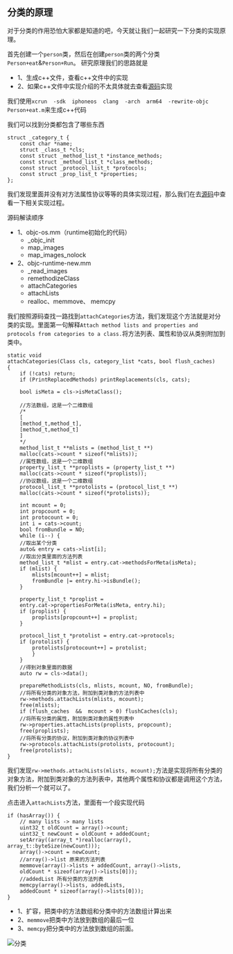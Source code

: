 ## 分类的原理

对于分类的作用恐怕大家都是知道的吧，今天就让我们一起研究一下分类的实现原理。

首先创建一个`person`类，然后在创建`person`类的两个分类`Person+eat`&`Person+Run`。
研究原理我们的思路就是
- 1、生成c++文件，查看c++文件中的实现
- 2、如果c++文件中实现介绍的不太具体就去查看[源码](https://opensource.apple.com/source/objc4/)实现

我们使用`xcrun  -sdk  iphoneos  clang  -arch  arm64  -rewrite-objc Person+eat.m`来生成c++代码

我们可以找到分类都包含了哪些东西
```
struct _category_t {
	const char *name;
	struct _class_t *cls;
	const struct _method_list_t *instance_methods;
	const struct _method_list_t *class_methods;
	const struct _protocol_list_t *protocols;
	const struct _prop_list_t *properties;
};
```
我们发现里面并没有对方法属性协议等等的具体实现过程，那么我们在去[源码](https://opensource.apple.com/source/objc4/)中查看一下相关实现过程。

源码解读顺序
- 1、objc-os.mm（runtime初始化的代码）
    - _objc_init
    - map_images
    - map_images_nolock
- 2、objc-runtime-new.mm
    - _read_images
    - remethodizeClass
    - attachCategories
    - attachLists
    - realloc、memmove、 memcpy


我们按照源码查找一路找到`attachCategories`方法，我们发现这个方法就是对分类的实现。里面第一句解释`Attach method lists and properties and protocols from categories to a class.`将方法列表、属性和协议从类别附加到类中。

```
static void 
attachCategories(Class cls, category_list *cats, bool flush_caches)
{
	if (!cats) return;
	if (PrintReplacedMethods) printReplacements(cls, cats);

	bool isMeta = cls->isMetaClass();

	//方法数组，这是一个二维数组
	/*
	[
	[method_t,method_t],
	[method_t,method_t]
	]
	*/
	method_list_t **mlists = (method_list_t **)
	malloc(cats->count * sizeof(*mlists));
	//属性数组，这是一个二维数组
	property_list_t **proplists = (property_list_t **)
	malloc(cats->count * sizeof(*proplists));
	//协议数组，这是一个二维数组
	protocol_list_t **protolists = (protocol_list_t **)
	malloc(cats->count * sizeof(*protolists));

	int mcount = 0;
	int propcount = 0;
	int protocount = 0;
	int i = cats->count;
	bool fromBundle = NO;
	while (i--) {
	//取出某个分类
	auto& entry = cats->list[i];
	//取出分类里面的方法列表
	method_list_t *mlist = entry.cat->methodsForMeta(isMeta);
	if (mlist) {
		mlists[mcount++] = mlist;
		fromBundle |= entry.hi->isBundle();
	}

	property_list_t *proplist = 
	entry.cat->propertiesForMeta(isMeta, entry.hi);
	if (proplist) {
		proplists[propcount++] = proplist;
	}

	protocol_list_t *protolist = entry.cat->protocols;
	if (protolist) {
		protolists[protocount++] = protolist;
		}
	}
	//得到对象里面的数据
	auto rw = cls->data();

	prepareMethodLists(cls, mlists, mcount, NO, fromBundle);
	//将所有分类的对象方法，附加到类对象的方法列表中
	rw->methods.attachLists(mlists, mcount);
	free(mlists);
	if (flush_caches  &&  mcount > 0) flushCaches(cls);
	//将所有分类的属性，附加到类对象的属性列表中
	rw->properties.attachLists(proplists, propcount);
	free(proplists);
	//将所有分类的协议，附加到类对象的协议列表中
	rw->protocols.attachLists(protolists, protocount);
	free(protolists);
}
```

我们发现`rw->methods.attachLists(mlists, mcount);`方法是实现将所有分类的对象方法，附加到类对象的方法列表中，其他两个属性和协议都是调用这个方法，我们分析一个就可以了。

点击进入`attachLists`方法，里面有一个段实现代码
```
if (hasArray()) {
	// many lists -> many lists
	uint32_t oldCount = array()->count;
	uint32_t newCount = oldCount + addedCount;
	setArray((array_t *)realloc(array(), array_t::byteSize(newCount)));
	array()->count = newCount;
	//array()->list 原来的方法列表
	memmove(array()->lists + addedCount, array()->lists, 
	oldCount * sizeof(array()->lists[0]));
	//addedList 所有分类的方法列表
	memcpy(array()->lists, addedLists, 
	addedCount * sizeof(array()->lists[0]));
}
```
- 1、扩容，把类中的方法数组和分类中的方法数组计算出来
- 2、`memmove`把类中方法放到数组的最后一位
- 3、`memcpy`把分类中的方法放到数组的前面。


![分类](https://github.com/SunshineBrother/JHBlog/blob/master/iOS知识点/iOS底层/分类/分类.png)











































